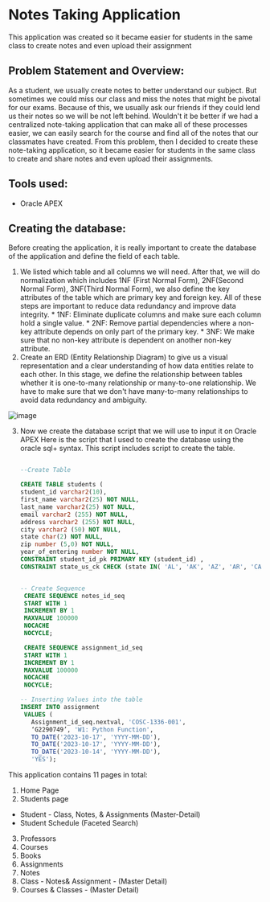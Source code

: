 # Notes Taking Application
This application was created so it became easier for students in the same class to create notes and even upload their assignment

## Problem Statement and Overview: 
As a student, we usually create notes to better understand our subject. But sometimes we could miss our class and miss the notes that might be pivotal for our exams. Because of this, we usually ask our friends if they could lend us their notes so we will be not left behind. Wouldn't it be better if we had a centralized note-taking application that can make all of these processes easier, we can easily search for the course and find all of the notes that our classmates have created. From this problem, then I decided to create these note-taking application, so it became easier for students in the same class to create and share notes  and even upload their assignments. 

## Tools used:
- Oracle APEX

## Creating the database:
Before creating the application, it is really important to create the database of the application and define the field of each table. 

  1. We listed which table and all columns we will need. After that, we will do normalization which includes 1NF (First Normal Form), 2NF(Second Normal Form), 3NF(Third Normal Form), we also define the key attributes of the table which are primary key and foreign key. All of these steps are important to reduce data redundancy and improve data integrity.
    * 1NF: Eliminate duplicate columns and make sure each column hold a single value.
    * 2NF: Remove partial dependencies where a non-key attribute depends on only part of the primary key.
    * 3NF: We make sure that no non-key attribute is dependent on another non-key attribute.
  2. Create an ERD (Entity Relationship Diagram) to give us a visual representation and a clear understanding of how data entities relate to each other. In this stage, we define the relationship between tables whether it is one-to-many relationship or many-to-one relationship. We have to make sure that we don't have many-to-many relationships to avoid data redundancy and ambiguity. 

![image](https://github.com/ggovert/Notes-Taking-Application/assets/111510965/cce4fabd-2b22-4b97-9594-169e170be4f1)


  3. Now we create the database script that we will use to input it on Oracle APEX
      Here is the script that I used to create the database using the oracle sql+ syntax. This script includes  script to create the table.
     

     ```sql

     --Create Table
     
     CREATE TABLE students (
     student_id varchar2(10),
     first_name varchar2(25) NOT NULL,
     last_name varchar2(25) NOT NULL,
     email varchar2 (255) NOT NULL,
     address varchar2 (255) NOT NULL,
     city varchar2 (50) NOT NULL,
     state char(2) NOT NULL,
     zip number (5,0) NOT NULL,
     year_of_entering number NOT NULL,
     CONSTRAINT student_id_pk PRIMARY KEY (student_id) ,
     CONSTRAINT state_us_ck CHECK (state IN( 'AL', 'AK', 'AZ', 'AR', 'CA', 'CO', 'CT', 'DE', 'FL', 'GA', 'HI', 'ID', 'IL', 'IN', 'IA', 'KS', 'KY', 'LA', 'ME', 'MD', 'MA', 'MI', 'MN', 'MS', 'MO', 'MT', 'NE', 'NV', 'NH', 'NJ', 'NM', 'NY', 'NC', 'ND', 'OH', 'OK', 'OR', 'PA', 'RI', 'SC', 'SD', 'TN', 'TX', 'UT', 'VT', 'VA', 'WA', 'WV', 'WI', 'WY' )));

     
     -- Create Sequence
      CREATE SEQUENCE notes_id_seq
      START WITH 1
      INCREMENT BY 1
      MAXVALUE 100000
      NOCACHE
      NOCYCLE;

      CREATE SEQUENCE assignment_id_seq
      START WITH 1
      INCREMENT BY 1
      MAXVALUE 100000
      NOCACHE
      NOCYCLE;

     -- Inserting Values into the table
     INSERT INTO assignment
      VALUES (
        Assignment_id_seq.nextval, 'COSC-1336-001',
        ‘G2290749’, 'W1: Python Function',
        TO_DATE('2023-10-17', 'YYYY-MM-DD'), 
        TO_DATE('2023-10-17', 'YYYY-MM-DD'), 
        TO_DATE('2023-10-14', 'YYYY-MM-DD'), 
        'YES');
     ```








This application contains 11 pages in total:
1. Home Page
2. Students page
  - Student - Class, Notes, & Assignments (Master-Detail)
  - Student Schedule (Faceted Search)
3. Professors
4. Courses
5. Books
6. Assignments
7. Notes
8. Class - Notes& Assignment - (Master Detail)
9. Courses & Classes - (Master Detail)

